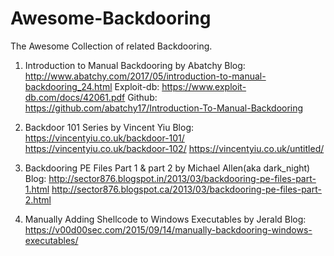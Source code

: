 # Awesome-Backdooring

The Awesome Collection of related Backdooring. 

1. Introduction to Manual Backdooring by Abatchy
Blog:        http://www.abatchy.com/2017/05/introduction-to-manual-backdooring_24.html
Exploit-db:  https://www.exploit-db.com/docs/42061.pdf
Github:      https://github.com/abatchy17/Introduction-To-Manual-Backdooring

2. Backdoor 101 Series by Vincent Yiu
Blog: https://vincentyiu.co.uk/backdoor-101/
      https://vincentyiu.co.uk/backdoor-102/
      https://vincentyiu.co.uk/untitled/

3. Backdooring PE Files Part 1 & part 2 by Michael Allen(aka dark_night)
Blog: http://sector876.blogspot.in/2013/03/backdooring-pe-files-part-1.html
      http://sector876.blogspot.ca/2013/03/backdooring-pe-files-part-2.html
      
4. Manually Adding Shellcode to Windows Executables by Jerald 
Blog:  https://v00d00sec.com/2015/09/14/manually-backdooring-windows-executables/



